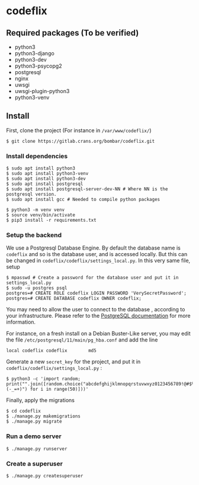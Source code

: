 codeflix
========

Required packages (To be verified)
-----------------

 * python3
 * python3-django
 * python3-dev
 * python3-psycopg2
 * postgresql
 * nginx
 * uwsgi
 * uwsgi-plugin-python3
 * python3-venv

## Install

First, clone the project (For instance in `/var/www/codeflix/`)

	$ git clone https://gitlab.crans.org/bombar/codeflix.git

### Install dependencies

	$ sudo apt install python3
    $ sudo apt install python3-venv
	$ sudo apt install python3-dev
    $ sudo apt install postgresql
	$ sudo apt install postgresql-server-dev-NN # Where NN is the postgresql version.
	$ sudo apt install gcc # Needed to compile python packages

	$ python3 -m venv venv
	$ source venv/bin/activate
    $ pip3 install -r requirements.txt


### Setup the backend

We use a Postgresql Database Engine. By default the database name is `codeflix` and so is the database user, and is accessed locally. But this can be changed in `codeflix/codeflix/settings_local.py`. In this very same file, setup

	$ mpasswd # Create a password for the database user and put it in settings_local.py
	$ sudo -u postgres psql
	postgres=# CREATE ROLE codeflix LOGIN PASSWORD 'VerySecretPassword';
	postgres=# CREATE DATABASE codeflix OWNER codeflix;

You may need to allow the user <codeflix> to connect to the database <codeflix>, according to your infrastructure. Please refer to the [PostgreSQL documentation](https://www.postgresql.org/docs/) for more information.

For instance, on a fresh install on a Debian Buster-Like server, you may edit the file `/etc/postgresql/11/main/pg_hba.conf` and add the line

	local codeflix codeflix        md5


Generate a new `secret_key` for the project, and put it in `codeflix/codeflix/settings_local.py` :

	$ python3 -c 'import random; print("".join([random.choice("abcdefghijklmnopqrstuvwxyz0123456789!@#$%&*(-_=+)") for i in range(50)]))'

Finally, apply the migrations

	$ cd codeflix
	$ ./manage.py makemigrations
	$ ./manage.py migrate


### Run a demo server

	$ ./manage.py runserver


### Create a superuser

	$ ./manage.py createsuperuser
